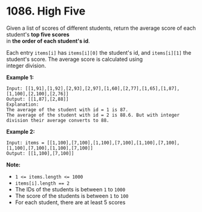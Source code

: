 # 1086. High Five

Given a list of scores of different students, return the average score of each student's **top five scores**  
in **the order of each student's id**.

Each entry `items[i]` has `items[i][0]` the student's id, and `items[i][1]` the student's score.  The average score is calculated using  
integer division.

**Example 1:**

    Input: [[1,91],[1,92],[2,93],[2,97],[1,60],[2,77],[1,65],[1,87],[1,100],[2,100],[2,76]]
    Output: [[1,87],[2,88]]
    Explanation: 
    The average of the student with id = 1 is 87.
    The average of the student with id = 2 is 88.6. But with integer division their average converts to 88.

**Example 2:**

    Input: items = [[1,100],[7,100],[1,100],[7,100],[1,100],[7,100],[1,100],[7,100],[1,100],[7,100]]
    Output: [[1,100],[7,100]]

**Note:**

- `1 <= items.length <= 1000`
- `items[i].length == 2`
- The IDs of the students is between `1` to `1000`
- The score of the students is between `1` to `100`
- For each student, there are at least 5 scores
